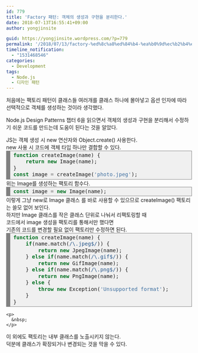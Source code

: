```yaml
---
id: 779
title: 'Factory 패턴: 객체의 생성과 구현을 분리한다.'
date: 2018-07-13T16:55:41+09:00
author: yongjinsite

guid: https://yongjinsite.wordpress.com/?p=779
permalink: '/2018/07/13/factory-%ed%8c%a8%ed%84%b4-%ea%b0%9d%ec%b2%b4%ec%9d%98-%ec%83%9d%ec%84%b1%ea%b3%bc-%ea%b5%ac%ed%98%84%ec%9d%84-%eb%b6%84%eb%a6%ac%ed%95%9c%eb%8b%a4/'
timeline_notification:
  - "1531468546"
categories:
  - Development
tags:
  - Node.js
  - 디자인 패턴
---
```

처음에는 팩토리 패턴이 클래스들 여러개를 클래스 하나에 몰아넣고 옵션 인자에 따라 선택적으로 객체를 생성하는 것이라 생각했다.

Node.js Design Patterns 챕터 6을 읽으면서 객체의 생성과 구현을 분리해서 수정하기 쉬운 코드를 만드는데 도움이 된다는 것을 알았다.

<div>
</div>

<div>
  JS는 객체 생성 시 new 연산자와 Object.create() 사용한다.
</div>

<div>
</div>

<div>
  new 사용 시 코드에 객체 타입 하나만 결합할 수 있다.
</div>

<div>
</div>

<div>
</div>

<div style="background:#f0f0f0;overflow:auto;width:auto;border:solid gray;border-width:.1em .1em .1em .8em;padding:.2em .6em;">
  <pre style="margin:0;line-height:125%;"><span style="color:#007020;font-weight:bold;">function</span> createImage(name) {
    <span style="color:#007020;font-weight:bold;">return</span> <span style="color:#007020;font-weight:bold;">new</span> Image(name);
}
<span style="color:#007020;font-weight:bold;">const</span> image <span style="color:#666666;">=</span> createImage(<span style="color:#4070a0;">'photo.jpeg'</span>);</pre>
</div>

<div>
</div>

<div>
  위는 Image를 생성하는 팩토리 함수다.
</div>

<div>
</div>

<div>
</div>

<div>
  <div style="background:#f0f0f0;overflow:auto;width:auto;border:solid gray;border-width:.1em .1em .1em .8em;padding:.2em .6em;">
    <pre style="margin:0;line-height:125%;"><span style="color:#007020;font-weight:bold;">const</span> image <span style="color:#666666;">=</span> <span style="color:#007020;font-weight:bold;">new</span> Image(name);
</pre>
  </div>
</div>

<div>
  <div>
    이렇게 그냥 new로 Image 클래스 를 바로 사용할 수 있으므로 createImage() 팩토리는 쓸모 없어 보인다.
  </div>
</div>

<div>
</div>

<div>
  하지만 Image 클래스를 작은 클래스 단위로 나눠서 리팩토링할 때
</div>

<div>
</div>

<div>
  코드에서 image 생성을 팩토리를 통해서만 했다면
</div>

<div>
</div>

<div>
  기존의 코드를 변경할 필요 없이 팩토리만 수정하면 된다.
</div>

<div>
</div>

<div>
  <div>
    <div style="background:#f0f0f0;overflow:auto;width:auto;border:solid gray;border-width:.1em .1em .1em .8em;padding:.2em .6em;">
      <pre style="margin:0;line-height:125%;"><span style="color:#007020;font-weight:bold;">function</span> createImage(name) {
    <span style="color:#007020;font-weight:bold;">if</span>(name.match(<span style="color:#235388;">/\.jpeg$/</span>)) {
        <span style="color:#007020;font-weight:bold;">return</span> <span style="color:#007020;font-weight:bold;">new</span> JpegImage(name);
    } <span style="color:#007020;font-weight:bold;">else</span> <span style="color:#007020;font-weight:bold;">if</span>(name.match(<span style="color:#235388;">/\.gif$/</span>)) {
        <span style="color:#007020;font-weight:bold;">return</span> <span style="color:#007020;font-weight:bold;">new</span> GifImage(name);
    } <span style="color:#007020;font-weight:bold;">else</span> <span style="color:#007020;font-weight:bold;">if</span>(name.match(<span style="color:#235388;">/\.png$/</span>)) {
        <span style="color:#007020;font-weight:bold;">return</span> <span style="color:#007020;font-weight:bold;">new</span> PngImage(name);
    } <span style="color:#007020;font-weight:bold;">else</span> {
        <span style="color:#007020;font-weight:bold;">throw</span> <span style="color:#007020;font-weight:bold;">new</span> Exception(<span style="color:#4070a0;">'Unsupported format'</span>);
    }
}
</pre>
    </div>
    
    <p>
      &nbsp;
    </p>
  </div>
  
  <div>
  </div>
  
  <div>
    이 외에도 팩토리는 내부 클래스를 노출시키지 않는다.
  </div>
  
  <div>
  </div>
  
  <div>
    덕분에 클래스가 확장되거나 변경되는 것을 막을 수 있다.
  </div>
</div>